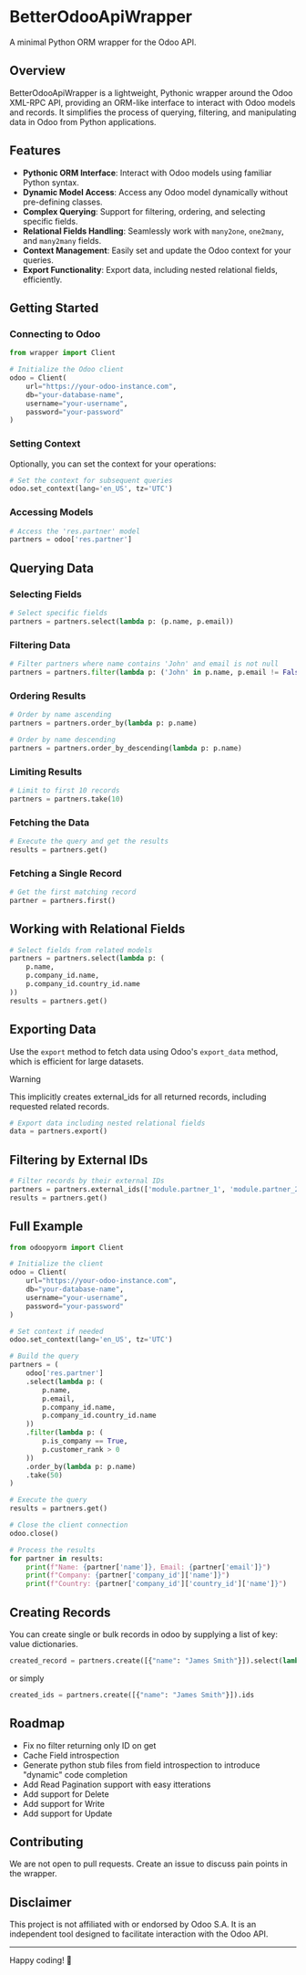 # BetterOdooApiWrapper

A minimal Python ORM wrapper for the Odoo API.

## Overview

BetterOdooApiWrapper is a lightweight, Pythonic wrapper around the Odoo XML-RPC API, providing an ORM-like interface to interact with Odoo models and records. It simplifies the process of querying, filtering, and manipulating data in Odoo from Python applications.

## Features

- **Pythonic ORM Interface**: Interact with Odoo models using familiar Python syntax.
- **Dynamic Model Access**: Access any Odoo model dynamically without pre-defining classes.
- **Complex Querying**: Support for filtering, ordering, and selecting specific fields.
- **Relational Fields Handling**: Seamlessly work with `many2one`, `one2many`, and `many2many` fields.
- **Context Management**: Easily set and update the Odoo context for your queries.
- **Export Functionality**: Export data, including nested relational fields, efficiently.

## Getting Started

### Connecting to Odoo

```python
from wrapper import Client

# Initialize the Odoo client
odoo = Client(
    url="https://your-odoo-instance.com",
    db="your-database-name",
    username="your-username",
    password="your-password"
)
```

### Setting Context

Optionally, you can set the context for your operations:

```python
# Set the context for subsequent queries
odoo.set_context(lang='en_US', tz='UTC')
```

### Accessing Models

```python
# Access the 'res.partner' model
partners = odoo['res.partner']
```

## Querying Data

### Selecting Fields

```python
# Select specific fields
partners = partners.select(lambda p: (p.name, p.email))
```

### Filtering Data

```python
# Filter partners where name contains 'John' and email is not null
partners = partners.filter(lambda p: ('John' in p.name, p.email != False))
```

### Ordering Results

```python
# Order by name ascending
partners = partners.order_by(lambda p: p.name)

# Order by name descending
partners = partners.order_by_descending(lambda p: p.name)
```

### Limiting Results

```python
# Limit to first 10 records
partners = partners.take(10)
```

### Fetching the Data

```python
# Execute the query and get the results
results = partners.get()
```

### Fetching a Single Record

```python
# Get the first matching record
partner = partners.first()
```

## Working with Relational Fields

```python
# Select fields from related models
partners = partners.select(lambda p: (
    p.name,
    p.company_id.name,
    p.company_id.country_id.name
))
results = partners.get()
```

## Exporting Data

Use the `export` method to fetch data using Odoo's `export_data` method, which is efficient for large datasets.
> [!WARNING] 
> This implicitly creates external_ids for all returned records, including requested related records.

```python
# Export data including nested relational fields
data = partners.export()
```

## Filtering by External IDs

```python
# Filter records by their external IDs
partners = partners.external_ids(['module.partner_1', 'module.partner_2'])
results = partners.get()
```

## Full Example

```python
from odoopyorm import Client

# Initialize the client
odoo = Client(
    url="https://your-odoo-instance.com",
    db="your-database-name",
    username="your-username",
    password="your-password"
)

# Set context if needed
odoo.set_context(lang='en_US', tz='UTC')

# Build the query
partners = (
    odoo['res.partner']
    .select(lambda p: (
        p.name,
        p.email,
        p.company_id.name,
        p.company_id.country_id.name
    ))
    .filter(lambda p: (
        p.is_company == True,
        p.customer_rank > 0
    ))
    .order_by(lambda p: p.name)
    .take(50)
)

# Execute the query
results = partners.get()

# Close the client connection
odoo.close()

# Process the results
for partner in results:
    print(f"Name: {partner['name']}, Email: {partner['email']}")
    print(f"Company: {partner['company_id']['name']}")
    print(f"Country: {partner['company_id']['country_id']['name']}")
```

## Creating Records
You can create single or bulk records in odoo by supplying a list of key: value dictionaries.

```python
created_record = partners.create([{"name": "James Smith"}]).select(lambda x: x.name).get()
```
or simply
```python
created_ids = partners.create([{"name": "James Smith"}]).ids
```


## Roadmap
- Fix no filter returning only ID on get
- Cache Field introspection
- Generate python stub files from field introspection to introduce "dynamic" code completion
- Add Read Pagination support with easy itterations
- Add support for Delete
- Add support for Write
- Add support for Update


## Contributing

We are not open to pull requests. Create an issue to discuss pain points in the wrapper.

## Disclaimer

This project is not affiliated with or endorsed by Odoo S.A. It is an independent tool designed to facilitate interaction with the Odoo API.


---

Happy coding! 🚀
